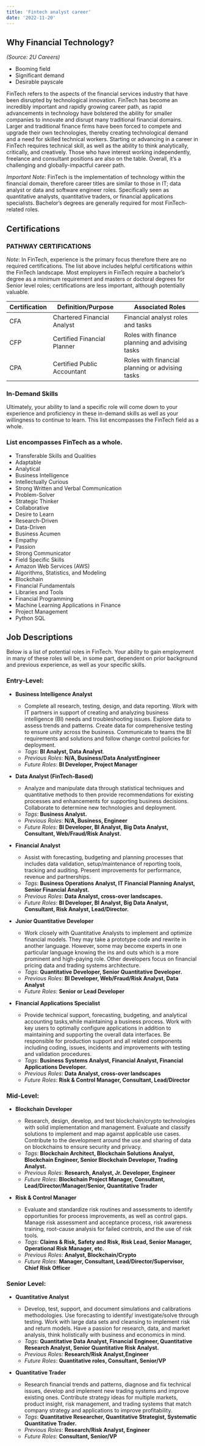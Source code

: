 ```yaml
---
title: 'Fintech analyst career'
date: '2022-11-20'
---
```


## Why Financial Technology?

*(Source: 2U Careers)*

- Booming field
- Significant demand
- Desirable payscale

FinTech refers to the aspects of the financial services industry that have been disrupted by technological innovation. FinTech has become an incredibly important and rapidly growing career path, as rapid advancements in technology have bolstered the ability for smaller companies to innovate and disrupt many traditional financial domains. Larger and traditional finance firms have been forced to compete and upgrade their own technologies, thereby creating technological demand and a need for skilled technical workers. Starting or advancing in a career in FinTech requires technical skill, as well as the ability to think analytically, critically, and creatively. Those who have interest working independently, freelance and consultant positions are also on the table. Overall, it’s a challenging and globally-impactful career path.

*Important Note*: FinTech is the implementation of technology within the financial domain, therefore career titles are similar to those in IT; data analyst or data and software engineer roles. Specifically seen as quantitative analysts, quantitative traders, or financial applications specialists. Bachelor’s degrees are generally required for most FinTech-related roles.

## Certifications

### PATHWAY CERTIFICATIONS

*Note*: In FinTech, experience is the primary focus therefore there are no required certifications. The list above includes helpful certifications within the FinTech landscape. Most employers in FinTech require a bachelor’s degree as a minimum requirement and masters or doctoral degrees for Senior level roles; certifications are less important, although potentially valuable.

| Certification | Definition/Purpose | Associated Roles |
|---------------|--------------------|------------------|
|CFA | Chartered Financial Analyst | Financial analyst roles and tasks |
|CFP | Certified Financial Planner | Roles with finance planning and advising tasks |
|CPA | Certified Public Accountant | Roles with financial planning or advising tasks |

### In-Demand Skills

Ultimately, your ability to land a specific role will come down to your experience and proficiency in these in-demand skills as well as your willingness to continue to learn. This list encompasses the FinTech field as a whole.

### List encompasses FinTech as a whole.

- Transferable Skills and Qualities
- Adaptable
- Analytical
- Business Intelligence
- Intellectually Curious
- Strong Written and Verbal Communication
- Problem-Solver
- Strategic Thinker
- Collaborative
- Desire to Learn
- Research-Driven
- Data-Driven
- Business Acumen
- Empathy
- Passion
- Strong Communicator
- Field Specific Skills
- Amazon Web Services (AWS)
- Algorithms, Statistics, and Modeling
- Blockchain
- Financial Fundamentals
- Libraries and Tools
- Financial Programming
- Machine Learning Applications in Finance
- Project Management
- Python SQL

## Job Descriptions

Below is a list of potential roles in FinTech. Your ability to gain employment in many of these roles will be, in some part, dependent on prior background and previous experience, as well as your specific skills. 

### Entry-Level:
- **Business Intelligence Analyst** 
    - Complete all research, testing, design, and data reporting. Work with IT partners in support of creating and analyzing business intelligence (BI) needs and troubleshooting issues. Explore data to assess trends and patterns. Create data for comprehensive testing to ensure unity across the business. Communicate to teams the BI requirements and solutions and follow change control policies for deployment. 
    - *Tags*: **BI Analyst, Data Analyst**.
    - *Previous Roles*: **N/A, Business/Data AnalystEngineer** 
    - *Future Roles*: **BI Developer, Project Manager**

- **Data Analyst (FinTech-Based)**
    - Analyze and manipulate data through statistical techniques and quantitative methods to then provide recommendations for existing processes and enhancements for supporting business decisions. Collaborate to determine new technologies and deployment.  
    - *Tags*: **Business Analyst.**
    - *Previous Roles*: **N/A, Business, Engineer**
    - *Future Roles*: **BI Developer, BI Analyst, Big Data Analyst, Consultant, Web/Fraud/Risk Analyst.**

- **Financial Analyst**
    - Assist with forecasting, budgeting and planning processes that includes data validation, setup/maintenance of reporting tools, tracking and auditing. Present improvements for performance, revenue and partnerships. 
    - *Tags*: **Business Operations Analyst, IT Financial Planning Analyst, Senior Financial Analyst.**
    - *Previous Roles*: **Data Analyst, cross-over landscapes.**
    - *Future Roles*: **BI Developer, BI Analyst, Big Data Analyst, Consultant, Risk Analyst, Lead/Director.**

- **Junior Quantitative Developer**
    - Work closely with Quantitative Analysts to implement and optimize financial models. They may take a prototype code and rewrite in another language. However, some may become experts in one particular language knowing the ins and outs which is a more prominent and high-paying role. Other developers focus on financial pricing data and trading systems architecture. 
    - *Tags*: **Quantitative Developer, Senior Quantitative Developer.**
    - *Previous Roles*: **BI Developer, Web/Fraud/Risk Analyst, Data Analyst**
    - *Future Roles*: **Senior or Lead Developer**

- **Financial Applications Specialist**
    - Provide technical support, forecasting, budgeting, and analytical accounting tasks,while maintaining a business process. Work with key users to optimally configure applications in addition to maintaining and supporting the overall data interfaces. Be responsible for production support and all related components including coding, issues, incidents and improvements with testing and validation procedures.  
    - *Tags*: **Business Systems Analyst, Financial Analyst, Financial Applications Developer.**
    - *Previous Roles*: **Data Analyst, cross-over landscapes**
    - *Future Roles*: **Risk & Control Manager, Consultant, Lead/Director**

### Mid-Level:
- **Blockchain Developer**
    - Research, design, develop, and test blockchain/crypto technologies with solid implementation and management. Evaluate and classify solutions to implement and map against applicable use cases. Contribute to the development around the use and sharing of data on blockchains to ensure security and privacy. 
    - *Tags*: **Blockchain Architect, Blockchain Solutions Analyst, Blockchain Engineer, Senior Blockchain Developer, Trading Analyst.**
    - *Previous Roles*: **Research, Analyst, Jr. Developer, Engineer**
    - *Future Roles*: **Blockchain Project Manager, Consultant, Lead/Director/Manager/Senior, Quantitative Trader**

- **Risk & Control Manager**
    - Evaluate and standardize risk routines and assessments to identify opportunities for process improvements, as well as control gaps. Manage risk assessment and acceptance process, risk awareness training, root-cause analysis for failed controls, and the use of risk tools. 
    - *Tags*: **Claims & Risk, Safety and Risk, Risk Lead, Senior Manager, Operational Risk Manager, etc.**
    - *Previous Roles*: **Analyst, Blockchain/Crypto**
    - *Future Roles*: **Manager, Consultant, Lead/Director/Supervisor, Chief Risk Officer**

### Senior Level:
- **Quantitative Analyst**
    - Develop, test, support, and document simulations and calibrations methodologies. Use forecasting to identify/ investigate/solve through testing. Work with large data sets and cleansing to implement risk and return models. Have a passion for research, data, and market analysis, think holistically with business and economics in mind. 
    - *Tags*: **Quantitative Data Analyst, Financial Engineer, Quantitative Research Analyst, Senior Quantitative Risk Analyst.**
    - *Previous Role*s: **Research/Risk Analyst,Engineer**
    - *Future Roles*: **Quantitative roles, Consultant, Senior/VP**

- **Quantitative Trader**
    - Research financial trends and patterns, diagnose and fix technical issues, develop and implement new trading systems and improve existing ones. Contribute strategy ideas for multiple markets, product insight, risk management, and trading systems that match company strategy and applications to improve profitability. 
    - *Tags*: **Quantitative Researcher, Quantitative Strategist, Systematic Quantitative Trader.**
    - *Previous Roles*: **Research/Risk Analyst, Engineer**
    - *Future Roles*: **Consultant, Senior/VP**